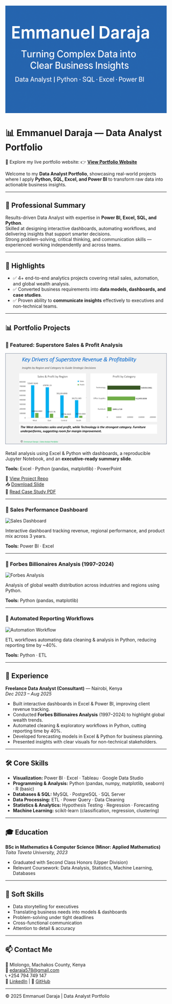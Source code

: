 ![Emmanuel Daraja Banner](https://raw.githubusercontent.com/edaraja/Data-Analyst-Portfolio-/main/banner.png)

# 📊 Emmanuel Daraja — Data Analyst Portfolio  

📌 Explore my live portfolio website: 👉 [**View Portfolio Website**](https://edaraja.github.io/Data-Analyst-Portfolio-/)  

Welcome to my **Data Analyst Portfolio**, showcasing real-world projects where I apply **Python, SQL, Excel, and Power BI** to transform raw data into actionable business insights.  

---

## 📌 Professional Summary  
Results-driven Data Analyst with expertise in **Power BI, Excel, SQL, and Python**.  
Skilled at designing interactive dashboards, automating workflows, and delivering insights that support smarter decisions.  
Strong problem-solving, critical thinking, and communication skills — experienced working independently and across teams.  

---

## 🌟 Highlights  
- ✅ 4+ end-to-end analytics projects covering retail sales, automation, and global wealth analysis.  
- ✅ Converted business requirements into **data models, dashboards, and case studies**.  
- ✅ Proven ability to **communicate insights** effectively to executives and non-technical teams.  

---
## 📊 Portfolio Projects  

### 🔹 Featured: Superstore Sales & Profit Analysis  
![Superstore Executive Summary](https://raw.githubusercontent.com/edaraja/superstore-sales-analysis/main/executive_summary.png)  

Retail analysis using Excel & Python with dashboards, a reproducible Jupyter Notebook, and an **executive-ready summary slide**.  

**Tools:** Excel · Python (pandas, matplotlib) · PowerPoint  

🔗 [View Project Repo](https://github.com/edaraja/superstore-sales-analysis)  
📥 [Download Slide](https://github.com/edaraja/superstore-sales-analysis/raw/main/Sales_Analysis.pptx)  
📑 [Read Case Study PDF](https://github.com/edaraja/superstore-sales-analysis/raw/main/Superstore_Case_Study_Emmanuel_Daraja.pdf)  

---

### 🔹 Sales Performance Dashboard  
![Sales Dashboard](https://raw.githubusercontent.com/edaraja/Data-Analyst-Portfolio-/main/sales_dashboard.png)  

Interactive dashboard tracking revenue, regional performance, and product mix across 3 years.  

**Tools:** Power BI · Excel  

---

### 🔹 Forbes Billionaires Analysis (1997–2024)  
![Forbes Analysis](https://raw.githubusercontent.com/edaraja/Data-Analyst-Portfolio-/main/forbes_analysis.png)  

Analysis of global wealth distribution across industries and regions using Python.  

**Tools:** Python (pandas, matplotlib)  

---

### 🔹 Automated Reporting Workflows  
![Automation Workflow](https://raw.githubusercontent.com/edaraja/Data-Analyst-Portfolio-/main/automation.png)  

ETL workflows automating data cleaning & analysis in Python, reducing reporting time by ~40%.  

**Tools:** Python · ETL  


---

## 💼 Experience  
**Freelance Data Analyst (Consultant)** — Nairobi, Kenya  
*Dec 2023 – Aug 2025*  

- Built interactive dashboards in Excel & Power BI, improving client revenue tracking.  
- Conducted **Forbes Billionaires Analysis** (1997–2024) to highlight global wealth trends.  
- Automated cleaning & exploratory workflows in Python, cutting reporting time by 40%.  
- Developed forecasting models in Excel & Python for business planning.  
- Presented insights with clear visuals for non-technical stakeholders.  

---

## 🛠 Core Skills  
- **Visualization:** Power BI · Excel · Tableau · Google Data Studio  
- **Programming & Analysis:** Python (pandas, numpy, matplotlib, seaborn) · R (basic)  
- **Databases & SQL:** MySQL · PostgreSQL · SQL Server  
- **Data Processing:** ETL · Power Query · Data Cleaning  
- **Statistics & Analytics:** Hypothesis Testing · Regression · Forecasting  
- **Machine Learning:** scikit-learn (classification, regression, clustering)  

---

## 🎓 Education  
**BSc in Mathematics & Computer Science (Minor: Applied Mathematics)**  
*Taita Taveta University, 2023*  
- Graduated with Second Class Honors (Upper Division)  
- Relevant Coursework: Data Analysis, Statistics, Machine Learning, Databases  

---

## 🤝 Soft Skills  
- Data storytelling for executives  
- Translating business needs into models & dashboards  
- Problem-solving under tight deadlines  
- Cross-functional communication  
- Attention to detail & accuracy  

---

## 📫 Contact Me  
📍 Mlolongo, Machakos County, Kenya  
📧 [edaraja578@gmail.com](mailto:edaraja578@gmail.com)  
📞 +254 794 749 147  
🔗 [LinkedIn](https://linkedin.com/in/emmanuel-daraja-254b35368) | 🐙 [GitHub](https://github.com/emmanueldaraja)  

---

© 2025 Emmanuel Daraja | Data Analyst Portfolio  
